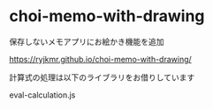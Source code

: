 # choi-memo-with-drawing

保存しないメモアプリにお絵かき機能を追加

https://ryjkmr.github.io/choi-memo-with-drawing/


計算式の処理は以下のライブラリをお借りしています

eval-calculation.js
